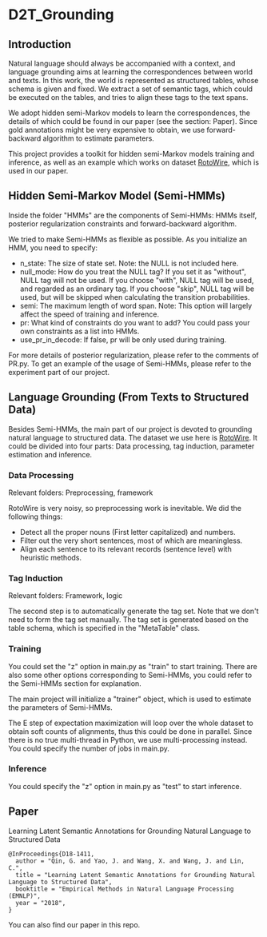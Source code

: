 # D2T_Grounding

## Introduction

Natural language should always be accompanied with a context,
 and language grounding aims at learning the correspondences between world and texts.
 In this work, the world is represented as structured tables, whose schema is given and fixed.
 We extract a set of semantic tags, which could be executed on the tables,
 and tries to align these tags to the text spans.
 
We adopt hidden semi-Markov models to learn the correspondences, 
the details of which could be found in our paper (see the section: Paper).
Since gold annotations might be very expensive to obtain, 
we use forward-backward algorithm to estimate parameters.

This project provides a toolkit for hidden semi-Markov models training and inference,
as well as an example which works on dataset [RotoWire](https://github.com/harvardnlp/boxscore-data),
which is used in our paper.

## Hidden Semi-Markov Model (Semi-HMMs)

Inside the folder "HMMs" are the components of Semi-HMMs: HMMs itself, 
posterior regularization constraints and forward-backward algorithm.

We tried to make Semi-HMMs as flexible as possible. As you initialize an HMM, 
you need to specify:

+ n_state: The size of state set. Note: the NULL is not included here.
+ null_mode: How do you treat the NULL tag? 
If you set it as "without", NULL tag will not be used. 
If you choose "with", NULL tag will be used, and regarded as an ordinary tag.
If you choose "skip", NULL tag will be used, but will be skipped when calculating the transition probabilities.
+ semi: The maximum length of word span. 
Note: This option will largely affect the speed of training and inference.
+ pr: What kind of constraints do you want to add? 
You could pass your own constraints as a list into HMMs.
+ use_pr_in_decode: If false, pr will be only used during training.

For more details of posterior regularization, 
please refer to the comments of PR.py.
To get an example of the usage of Semi-HMMs, please refer to the experiment part of our project.

## Language Grounding (From Texts to Structured Data)

Besides Semi-HMMs, the main part of our project is devoted to grounding natural language to structured data. 
The dataset we use here is [RotoWire](https://github.com/harvardnlp/boxscore-data).
It could be divided into four parts: 
Data processing, tag induction, parameter estimation and inference.

### Data Processing

Relevant folders: Preprocessing, framework

RotoWire is very noisy, so preprocessing work is inevitable. We did the following things:

+ Detect all the proper nouns (First letter capitalized) and numbers.
+ Filter out the very short sentences, most of which are meaningless.
+ Align each sentence to its relevant records (sentence level) with heuristic methods.

### Tag Induction

Relevant folders: Framework, logic

The second step is to automatically generate the tag set.
Note that we don't need to form the tag set manually.
The tag set is generated based on the table schema, 
which is specified in the "MetaTable" class.

### Training

You could set the "z" option in main.py as "train" to start training.
There are also some other options corresponding to Semi-HMMs, 
you could refer to the Semi-HMMs section for explanation.

The main project will initialize a "trainer" object, 
which is used to estimate the parameters of Semi-HMMs.

The E step of expectation maximization will loop over 
the whole dataset to obtain soft counts of alignments, 
thus this could be done in parallel.
Since there is no true multi-thread in Python,
we use multi-processing instead.
You could specify the number of jobs in main.py.

### Inference

You could specify the "z" option in main.py as "test" to start inference.

## Paper

Learning Latent Semantic Annotations for Grounding Natural Language to Structured Data

    @InProceedings{D18-1411,
      author = "Qin, G. and Yao, J. and Wang, X. and Wang, J. and Lin, C.",
      title = "Learning Latent Semantic Annotations for Grounding Natural Language to Structured Data",
      booktitle = "Empirical Methods in Natural Language Processing (EMNLP)",
      year = "2018",
    }

You can also find our paper in this repo.
